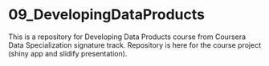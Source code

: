# 09_DevelopingDataProducts

This is a repository for Developing Data Products course from Coursera Data Specialization signature track. Repository is here for the course project (shiny app and slidify presentation).
